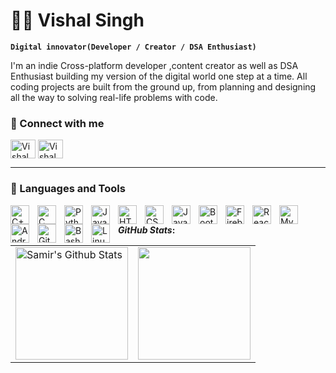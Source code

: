 # 🏄‍♂️ Vishal Singh

**`Digital innovator(Developer / Creator / DSA Enthusiast)`**

 I'm an indie Cross-platform developer ,content creator as well as DSA Enthusiast building my version of the digital world one step at a time. All coding projects are built from the ground up, from planning and designing all the way to solving real-life problems with code.

   ### 🔗 Connect with me
<p align="left">
<a href="https://www.linkedin.com/in/vishal-singh-76a50a21b/" target="blank"><img align="center" src="https://raw.githubusercontent.com/rahuldkjain/github-profile-readme-generator/master/src/images/icons/Social/linked-in-alt.svg" alt="Vishal Singh" height="30" width="40" /></a>
<a href="https://leetcode.com/mankotiavishal/" target="blank"><img align="center" src="https://raw.githubusercontent.com/rahuldkjain/github-profile-readme-generator/master/src/images/icons/Social/leet-code.svg" alt="Vishal Singh" height="30" width="40" /></a>
 <!--
<a href="https://codesandbox.com/akshay-arjun" target="blank"><img align="center" src="https://raw.githubusercontent.com/rahuldkjain/github-profile-readme-generator/master/src/images/icons/Social/codesandbox.svg" alt="Vishal Singh" height="30" width="40" /></a>
-->
 
</p>

---
### 🧰 Languages and Tools


<img align="left" alt="C++" width="30px" style="padding-right:10px;" src="https://cdn.jsdelivr.net/gh/devicons/devicon/icons/cplusplus/cplusplus-line.svg" />
<img align="left" alt="C" width="30px" style="padding-right:10px;" src="https://cdn.jsdelivr.net/gh/devicons/devicon/icons/c/c-original.svg" />
<img align="left" alt="Python" width="30px" style="padding-right:10px;" src="https://cdn.jsdelivr.net/gh/devicons/devicon/icons/python/python-plain.svg" />
<img align="left" alt="Java" width="30px" style="padding-right:10px;" src="https://cdn.jsdelivr.net/gh/devicons/devicon/icons/java/java-original.svg"/>
<img align="left" alt="HTML" width="30px" style="padding-right:10px;" src="https://cdn.jsdelivr.net/gh/devicons/devicon/icons/html5/html5-plain.svg" />
<img align="left" alt="CSS" width="30px" style="padding-right:10px;" src="https://cdn.jsdelivr.net/gh/devicons/devicon/icons/css3/css3-plain.svg" />
<img align="left" alt="JavaScript" width="30px" style="padding-right:10px;" src="https://cdn.jsdelivr.net/gh/devicons/devicon/icons/javascript/javascript-plain.svg" />
<img align="left" alt="Bootstrap" width="30px" style="padding-right:10px;" src="https://cdn.jsdelivr.net/gh/devicons/devicon/icons/bootstrap/bootstrap-original.svg" />
<img align="left" alt="Firebase" width="30px" style="padding-right:10px;" src="https://cdn.jsdelivr.net/gh/devicons/devicon/icons/firebase/firebase-plain.svg" />
<img align="left" alt="React" width="30px" style="padding-right:10px;" src="https://cdn.jsdelivr.net/gh/devicons/devicon/icons/react/react-original.svg" />
<img align="left" alt="MySql" width="30px" style="padding-right:10px;" src="https://cdn.jsdelivr.net/gh/devicons/devicon/icons/mysql/mysql-original.svg" />
<img align="left" alt="Android" width="30px" style="padding-right:10px;" src="https://cdn.jsdelivr.net/gh/devicons/devicon/icons/android/android-original.svg" />
<img align="left" alt="GitHub" width="30px" style="padding-right:10px;" src="https://cdn.jsdelivr.net/gh/devicons/devicon/icons/github/github-original.svg" />
<img align="left" alt="Bash" width="30px" style="padding-right:10px;" src="https://cdn.jsdelivr.net/gh/devicons/devicon/icons/bash/bash-original.svg" />
<img align="left" alt="Linux" width="30px" style="padding-right:10px;" src="https://cdn.jsdelivr.net/gh/devicons/devicon/icons/linux/linux-original.svg" />
<br />
 
  
<!--  ---
 ![Vishal Singh's GitHub stats](https://github-readme-stats.vercel.app/api?username=mankotia412vishal&show_icons=true&theme=radical)
 
 ---
 [![Top Langs](https://github-readme-stats.vercel.app/api/top-langs/?username=mankotia412vishal&layout&show_icons=true&theme=radical&compact)](https://github.com/mankotia412vishal/github-readme-stats) -->
 
 <b> </b>

 
  
 
  <b> </b>

<b>*GitHub Stats*:</b> 
  
  <b> </b> 
  
  
<p align="center">
<table>
<tr>
  
  <td>
  <a href="https://github.com/mankotia412vishal">
  <img align="center" src="https://github-readme-stats-samirpaul.vercel.app/api?username=mankotia412vishal&show_icons=true&include_all_commits=true&theme=radical&hide_border=true" alt="Samir's Github Stats" height="180rem" />
  </a>
  </td>
    
  <td> 
<a href="https://github.com/SamirPaul1"><img align="center" src="https://github-readme-stats-samirpaul.vercel.app/api/top-langs/?username=mankotia412vishal&layout=compact&theme=radical&hide_border=true" height="180rem"/></a>
  </td>
    
</tr>
</table>
</p>
  
